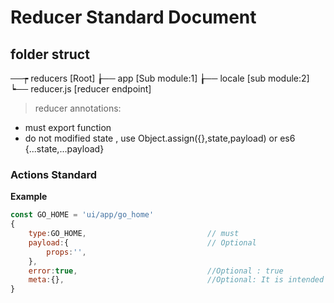 # Reducer Standard Document

## folder struct

──┮ reducers                                                    [Root]
  ┟── app                                                       [Sub module:1]
  ┟── locale                                                    [sub module:2]
  ┕── reducer.js                                                [reducer endpoint]

> reducer annotations: 

  - must export function
  - do not modified state , use Object.assign({},state,payload) or es6 {...state,...payload}

### Actions Standard

**Example**

```javascript
const GO_HOME = 'ui/app/go_home'
{
    type:GO_HOME,                           // must
    payload:{                               // Optional
        props:'',
    },
    error:true,                             //Optional : true 
    meta:{},                                //Optional: It is intended for any extra information that is not part of the payload.
}
```
